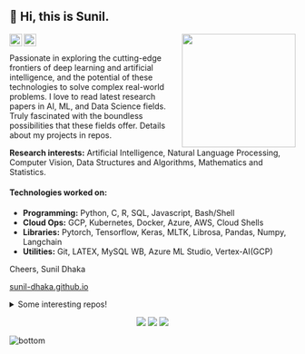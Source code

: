 ## 👋 Hi, this is Sunil.
<img align='right' src='https://user-images.githubusercontent.com/5713670/87202985-820dcb80-c2b6-11ea-9f56-7ec461c497c3.gif' width='200'>  
<a href="https://github.com/sunil-dhaka/">
  <img align="left" alt="Github" width="22px" src="https://cdn.jsdelivr.net/npm/simple-icons@v3/icons/github.svg"/>
</a>
<a href="https://www.linkedin.com/in/sunil-dhaka-55a744159">
  <img align="left" alt="LinkedIn" width="22px" src="https://cdn.jsdelivr.net/npm/simple-icons@v3/icons/linkedin.svg"/>
</a>
<br />
<br />
Passionate in exploring the cutting-edge frontiers of deep learning and artificial intelligence, and the potential of these technologies to solve complex real-world problems. I love to read latest research papers in AI, ML, and Data Science fields. Truly fascinated with the boundless possibilities that these fields offer. Details about my projects in repos.

**Research interests:** Artificial Intelligence, Natural Language Processing, Computer Vision, Data Structures and Algorithms, Mathematics and Statistics.


#### Technologies worked on:
- **Programming:** Python, C, R, SQL, Javascript, Bash/Shell 
- **Cloud Ops:** GCP, Kubernetes, Docker, Azure, AWS, Cloud Shells
- **Libraries:** Pytorch, Tensorflow, Keras, MLTK, Librosa, Pandas, Numpy, Langchain
- **Utilities:** Git, LATEX, MySQL WB, Azure ML Studio, Vertex-AI(GCP)

Cheers,
Sunil Dhaka

[sunil-dhaka.github.io](https://sunil-dhaka.github.io/) 
<details>
  <summary>Some interesting repos!</summary>
  
  [![Readme Card](https://github-readme-stats.vercel.app/api/pin/?username=sunil-dhaka&repo=autodownloader-helloiitk&theme=dark)](https://github.com/sunil-dhaka/autodownloader-helloiitk)
  [![Readme Card](https://github-readme-stats.vercel.app/api/pin/?username=sunil-dhaka&repo=IR-Project&theme=dark)](https://github.com/sunil-dhaka/IR-Project) 
  [![Readme Card](https://github-readme-stats.vercel.app/api/pin/?username=sunil-dhaka&repo=python-webScrappers&theme=dark)](https://github.com/sunil-dhaka/python-webScrappers)
  [![Readme Card](https://github-readme-stats.vercel.app/api/pin/?username=sunil-dhaka&repo=yt-uploads&theme=dark)](https://github.com/sunil-dhaka/yt-uploads) 
  

</details>
<p align="center">
    <a href="https://www.linkedin.com/in/sunil-dhaka-55a744159/" alt="Linkedin"><img src="https://raw.githubusercontent.com/jayehernandez/jayehernandez/3f5402efef9a0ae89211a6e04609558e862ca616/readme/linkedin-fill.svg"></a>
    <a href="mailto:sunil.dhaka.iitk@gmail.com" alt="Contact me"><img src="https://raw.githubusercontent.com/jayehernandez/jayehernandez/3f5402efef9a0ae89211a6e04609558e862ca616/readme/mail-fill.svg"></a>
    <a href="https://sunil-dhaka.github.io/" alt="My site"><img src="https://raw.githubusercontent.com/jayehernandez/jayehernandez/3f5402efef9a0ae89211a6e04609558e862ca616/readme/external-link-line.svg"></a>
  </p>
  <img src="https://raw.githubusercontent.com/jayehernandez/jayehernandez/dcd7447c179f5a1131590b6ccba2223e879ab655/readme/bottom.svg" alt="bottom">

<!---
sunil-dhaka/sunil-dhaka is a ✨ special ✨ repository because its `README.md` (this file) appears on your GitHub profile.
You can click the Preview link to take a look at your changes.
--->
